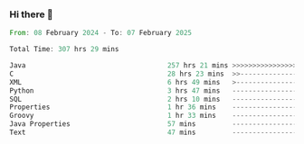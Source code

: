 ### Hi there 👋

<!--
**luoxuanzao/luoxuanzao** is a ✨ _special_ ✨ repository because its `README.md` (this file) appears on your GitHub profile.

Here are some ideas to get you started:

- 🔭 I’m currently working on ...
- 🌱 I’m currently learning ...
- 👯 I’m looking to collaborate on ...
- 🤔 I’m looking for help with ...
- 💬 Ask me about ...
- 📫 How to reach me: ...
- 😄 Pronouns: ...
- ⚡ Fun fact: ...
-->

<!--START_SECTION:waka-->

```rust
From: 08 February 2024 - To: 07 February 2025

Total Time: 307 hrs 29 mins

Java                                   257 hrs 21 mins >>>>>>>>>>>>>>>>>>>>>----   83.67 %
C                                      28 hrs 23 mins  >>-----------------------   09.23 %
XML                                    6 hrs 49 mins   >------------------------   02.22 %
Python                                 3 hrs 47 mins   -------------------------   01.23 %
SQL                                    2 hrs 10 mins   -------------------------   00.71 %
Properties                             1 hr 36 mins    -------------------------   00.52 %
Groovy                                 1 hr 33 mins    -------------------------   00.51 %
Java Properties                        57 mins         -------------------------   00.31 %
Text                                   47 mins         -------------------------   00.26 %
```

<!--END_SECTION:waka-->